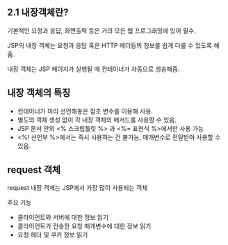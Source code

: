 ## 2.1 내장객체란?

기본적인 요청과 응답, 화면출력 등은 거의 모든 웹 프로그래밍에 있어 필수.

JSP의 내장 객체는 요청과 응답 혹은 HTTP 헤더등의 정보를 쉽게 다룰 수 있도록 해줌.

내장 객체는 JSP 페이지가 실행될 때 컨테이너가 자동으로 생송해줌.

## 내장 객체의 특징
- 컨테이너가 미리 선언해놓은 참조 변수를 이용해 사용.
- 별도의 객체 생성 없이 각 내장 객체의 메서드를 사용할 수 있음.
- JSP 문서 안의 <% 스크립틀릿 %> 과 <%= 표현식 %>에서만 사용 가능
- <%! 선언부 %>에서는 즉시 사용하는 건 불가능, 매개변수로 전달받아 사용할 수 있음.

## request 객체

request 내장 객체는 JSP에서 가장 많이 사용되는 객체

주요 기능
- 클라이언트와 서버에 대한 정보 읽기
- 클라이언트가 전송한 요청 매개변수에 대한 정보 읽기
- 요청 헤더 및 쿠키 정보 읽기

